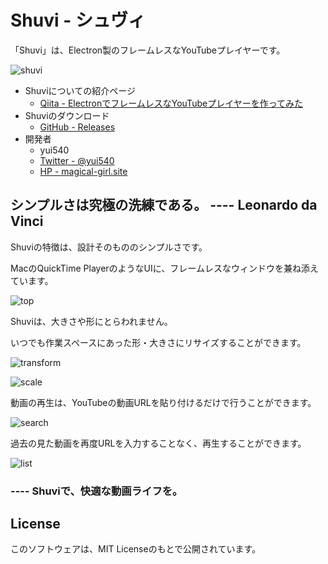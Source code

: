 # Shuvi - シュヴィ
「Shuvi」は、Electron製のフレームレスなYouTubeプレイヤーです。

![shuvi](./__sample__/shuvi.png)

- Shuviについての紹介ページ
  - [Qiita - ElectronでフレームレスなYouTubeプレイヤーを作ってみた](http://qiita.com/yuki540/items/af0f909b2256a9c80e6c)
- Shuviのダウンロード
  - [GitHub - Releases](https://github.com/yui540/Shuvi/releases/tag/v0.0.1)
 - 開発者
   - yui540
   - [Twitter - @yui540](https://twitter.com/yui540)
   - [HP - magical-girl.site](https://magical-girl.site/)

## シンプルさは究極の洗練である。 ---- Leonardo da Vinci

Shuviの特徴は、設計そのもののシンプルさです。

MacのQuickTime PlayerのようなUIに、フレームレスなウィンドウを兼ね添えています。

![top](./__sample__/top.png)

Shuviは、大きさや形にとらわれません。

いつでも作業スペースにあった形・大きさにリサイズすることができます。

![transform](./__sample__/transform.png)

![scale](./__sample__/scale.png)

動画の再生は、YouTubeの動画URLを貼り付けるだけで行うことができます。

![search](./__sample__/search.png)

過去の見た動画を再度URLを入力することなく、再生することができます。

![list](./__sample__/list.png)

### ---- Shuviで、快適な動画ライフを。

## License

このソフトウェアは、MIT Licenseのもとで公開されています。
